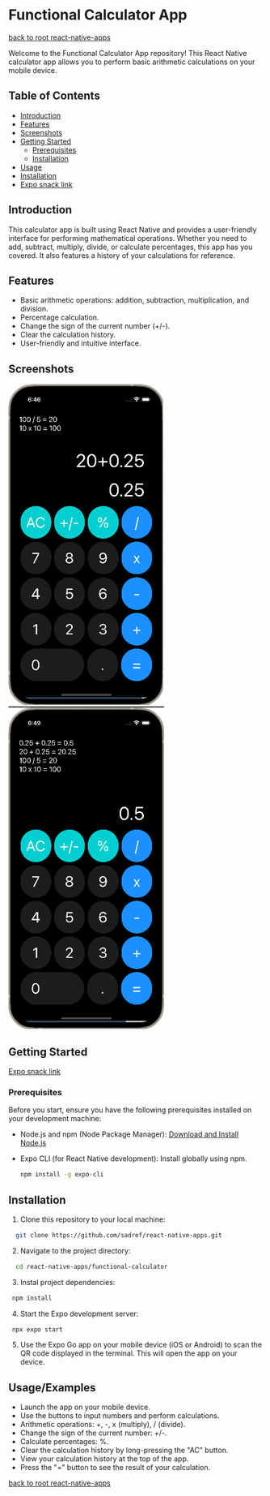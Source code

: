 # Functional Calculator App
[back to root react-native-apps](https://github.com/sadref/react-native-apps)

Welcome to the Functional Calculator App repository! This React Native calculator app allows you to perform basic arithmetic calculations on your mobile device.

## Table of Contents
- [Introduction](#introduction)
- [Features](#features)
- [Screenshots](#screenshots)
- [Getting Started](#getting-started)
  - [Prerequisites](#prerequisites)
  - [Installation](#installation)
- [Usage](#usage)
- [Installation](#Installation)
- [Expo snack link](https://snack.expo.dev/@sadref/functional-calculator-final?platform=web)

## Introduction

This calculator app is built using React Native and provides a user-friendly interface for performing mathematical operations. Whether you need to add, subtract, multiply, divide, or calculate percentages, this app has you covered. It also features a history of your calculations for reference.

## Features

- Basic arithmetic operations: addition, subtraction, multiplication, and division.
- Percentage calculation.
- Change the sign of the current number (+/-).
- Clear the calculation history.
- User-friendly and intuitive interface.

## Screenshots

![Screenshot 1](screenshots/screenshot1.PNG)
![Screenshot 2](screenshots/screenshot2.PNG)

## Getting Started

 [Expo snack link](https://snack.expo.dev/@sadref/functional-calculator-final?platform=web)

### Prerequisites

Before you start, ensure you have the following prerequisites installed on your development machine:

- Node.js and npm (Node Package Manager): [Download and Install Node.js](https://nodejs.org/)
- Expo CLI (for React Native development): Install globally using npm.

  ```bash
  npm install -g expo-cli
## Installation

1. Clone this repository to your local machine:

```bash
  git clone https://github.com/sadref/react-native-apps.git
```
2. Navigate to the project directory:

```bash
  cd react-native-apps/functional-calculator
```
3. Instal project dependencies:

```bash
 npm install
```

4. Start the Expo development server:

```bash
 npx expo start
```

5. Use the Expo Go app on your mobile device (iOS or Android) to scan the QR code displayed in the terminal. This will open the app on your device.
## Usage/Examples

- Launch the app on your mobile device.
- Use the buttons to input numbers and perform calculations.
- Arithmetic operations: +, -, x (multiply), / (divide).
- Change the sign of the current number: +/-.
- Calculate percentages: %.
- Clear the calculation history by long-pressing the "AC" button.
- View your calculation history at the top of the app.
- Press the "=" button to see the result of your calculation.

[back to root react-native-apps](https://github.com/sadref/react-native-apps)
